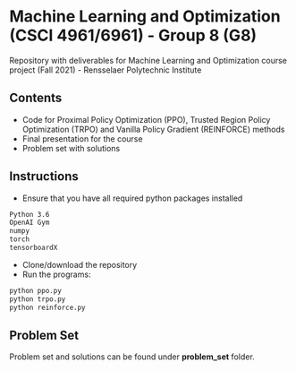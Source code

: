 # Machine Learning and Optimization (CSCI 4961/6961) - Group 8 (G8)

Repository with deliverables for Machine Learning and Optimization course project (Fall 2021) - Rensselaer Polytechnic Institute 

## Contents

* Code for Proximal Policy Optimization (PPO), Trusted Region Policy Optimization (TRPO) and Vanilla Policy Gradient (REINFORCE) methods
* Final presentation for the course
* Problem set with solutions

## Instructions
- Ensure that you have all required python packages installed
```bash
Python 3.6
OpenAI Gym
numpy
torch
tensorboardX
```
- Clone/download the repository 
- Run the programs:
```bash
python ppo.py
python trpo.py
python reinforce.py
```
## Problem Set
Problem set and solutions can be found under **problem_set** folder.
